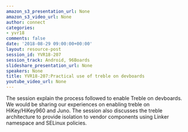 ```yaml
---
amazon_s3_presentation_url: None
amazon_s3_video_url: None
author: connect
categories:
- yvr18
comments: false
date: '2018-08-29 09:00:00+00:00'
layout: resource-post
session_id: YVR18-207
session_track: Android, 96Boards
slideshare_presentation_url: None
speakers: None
title: YVR18-207:Practical use of treble on devboards
youtube_video_url: None
---
```


The session explain the process followed to enable Treble on devboards. We would be sharing our experiences on enabling treble on HiKey/HiKey960 and Juno. The session also discusses the treble architecture to provide isolation to vendor components using Linker namespace and SELinux policies.
